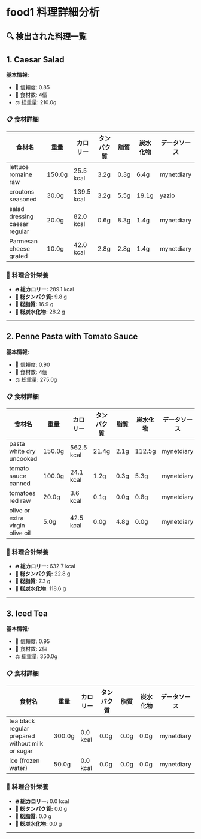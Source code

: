 # food1 料理詳細分析

## 🔍 検出された料理一覧

## 1. Caesar Salad

**基本情報:**
- 🎯 信頼度: 0.85
- 🥕 食材数: 4個
- ⚖️ 総重量: 210.0g

### 📋 食材詳細

| 食材名 | 重量 | カロリー | タンパク質 | 脂質 | 炭水化物 | データソース |
|--------|------|----------|------------|------|----------|--------------|
| lettuce romaine raw | 150.0g | 25.5 kcal | 3.2g | 0.3g | 6.4g | mynetdiary |
| croutons seasoned | 30.0g | 139.5 kcal | 3.2g | 5.5g | 19.1g | yazio |
| salad dressing caesar regular | 20.0g | 82.0 kcal | 0.6g | 8.3g | 1.4g | mynetdiary |
| Parmesan cheese grated | 10.0g | 42.0 kcal | 2.8g | 2.8g | 1.4g | mynetdiary |

### 🔢 料理合計栄養

- **🔥 総カロリー:** 289.1 kcal
- **🥩 総タンパク質:** 9.8 g
- **🧈 総脂質:** 16.9 g
- **🍞 総炭水化物:** 28.2 g

---

## 2. Penne Pasta with Tomato Sauce

**基本情報:**
- 🎯 信頼度: 0.90
- 🥕 食材数: 4個
- ⚖️ 総重量: 275.0g

### 📋 食材詳細

| 食材名 | 重量 | カロリー | タンパク質 | 脂質 | 炭水化物 | データソース |
|--------|------|----------|------------|------|----------|--------------|
| pasta white dry uncooked | 150.0g | 562.5 kcal | 21.4g | 2.1g | 112.5g | mynetdiary |
| tomato sauce canned | 100.0g | 24.1 kcal | 1.2g | 0.3g | 5.3g | mynetdiary |
| tomatoes red raw | 20.0g | 3.6 kcal | 0.1g | 0.0g | 0.8g | mynetdiary |
| olive or extra virgin olive oil | 5.0g | 42.5 kcal | 0.0g | 4.8g | 0.0g | mynetdiary |

### 🔢 料理合計栄養

- **🔥 総カロリー:** 632.7 kcal
- **🥩 総タンパク質:** 22.8 g
- **🧈 総脂質:** 7.3 g
- **🍞 総炭水化物:** 118.6 g

---

## 3. Iced Tea

**基本情報:**
- 🎯 信頼度: 0.95
- 🥕 食材数: 2個
- ⚖️ 総重量: 350.0g

### 📋 食材詳細

| 食材名 | 重量 | カロリー | タンパク質 | 脂質 | 炭水化物 | データソース |
|--------|------|----------|------------|------|----------|--------------|
| tea black regular prepared without milk or sugar | 300.0g | 0.0 kcal | 0.0g | 0.0g | 0.0g | mynetdiary |
| ice (frozen water) | 50.0g | 0.0 kcal | 0.0g | 0.0g | 0.0g | mynetdiary |

### 🔢 料理合計栄養

- **🔥 総カロリー:** 0.0 kcal
- **🥩 総タンパク質:** 0.0 g
- **🧈 総脂質:** 0.0 g
- **🍞 総炭水化物:** 0.0 g

---

